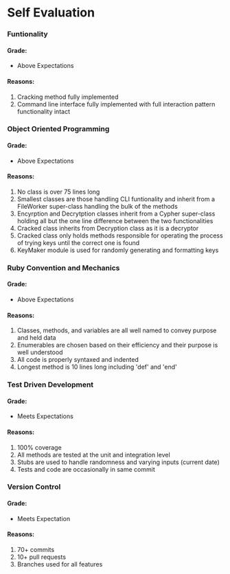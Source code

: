 # Self Evaluation

### Funtionality
#### Grade:
- Above Expectations

#### Reasons:
1) Cracking method fully implemented
2) Command line interface fully implemented with full interaction pattern functionality intact

### Object Oriented Programming
#### Grade:
- Above Expectations

#### Reasons:
1) No class is over 75 lines long
2) Smallest classes are those handling CLI funtionality and inherit from a FileWorker super-class handling the bulk of the methods
3) Encyrption and Decrytption classes inherit from a Cypher super-class holding all but the one line difference between the two functionalities
4) Cracked class inherits from Decryption class as it is a decryptor
5) Cracked class only holds methods responsible for operating the process of trying keys until the correct one is found
6) KeyMaker module is used for randomly generating and formatting keys

### Ruby Convention and Mechanics
#### Grade:
- Above Expectations
#### Reasons:
1) Classes, methods, and variables are all well named to convey purpose and held data
2) Enumerables are chosen based on their efficiency and their purpose is well understood
3) All code is properly syntaxed and indented
4) Longest method is 10 lines long including 'def' and 'end'

### Test Driven Development
#### Grade:
- Meets Expectations
#### Reasons:
1) 100% coverage
2) All methods are tested at the unit and integration level
3) Stubs are used to handle randomness and varying inputs (current date)
4) Tests and code are occasionally in same commit

### Version Control
#### Grade:
- Meets Expectation
#### Reasons:
1) 70+ commits
2) 10+ pull requests
3) Branches used for all features

